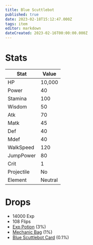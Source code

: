 ```yaml
---
title: Blue Scuttlebot
published: true
date: 2023-02-18T15:12:47.000Z
tags: item
editor: markdown
dateCreated: 2023-02-16T00:00:00.000Z
---
```


# Stats
|Stat|Value|
|-|-|
|HP|10,000|
|Power|40|
|Stamina|100|
|Wisdom|50|
|Atk|70|
|Matk|45|
|Def|40|
|Mdef|40|
|WalkSpeed|120|
|JumpPower|80|
|Crit|1|
|Projectile|No|
|Element|Neutral|

# Drops
 * 14000 Exp
 * 108 Flips
 * [Exp Potion](items/exp-potion.md) (3%)
 * [Mechanic Bag](items/mechanic-bag.md) (1%)
 * [Blue Scuttlebot Card](items/blue-scuttlebot-card.md) (0.1%)
